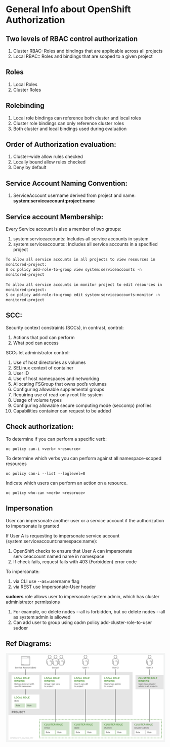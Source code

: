 # General Info about OpenShift Authorization

## Two levels of RBAC control authorization
1. Cluster RBAC: Roles and bindings that are applicable across all projects
2. Local RBAC:: Roles and bindings that are scoped to a given project

## Roles
1. Local Roles
2. Cluster Roles

## Rolebinding
1. Local role bindings can reference both cluster and local roles
2. Cluster role bindings can only reference cluster roles
3. Both cluster and local bindings used during evaluation

## Order of Authorization evaluation:
1. Cluster-wide allow rules checked
2. Locally bound allow rules checked
3. Deny by default

## Service Account Naming Convention:
1. ServiceAccount username derived from project and name: **system:serviceaccount:project:name**

## Service account Membership:
Every Service account is also a member of two groups:
1. system:serviceaccounts: Includes all service accounts in system
2. system:serviceaccounts:<project>: Includes all service accounts in a specified project

```
To allow all service accounts in all projects to view resources in monitored-project:
$ oc policy add-role-to-group view system:serviceaccounts -n monitored-project
	
To allow all service accounts in monitor project to edit resources in monitored-project:
$ oc policy add-role-to-group edit system:serviceaccounts:monitor -n monitored-project
```

## SCC:
Security context constraints (SCCs), in contrast, control:
1. Actions that pod can perform
2. What pod can access

SCCs let administrator control:
1. Use of host directories as volumes
2. SELinux context of container
3. User ID
4. Use of host namespaces and networking
5. Allocating FSGroup that owns pod’s volumes
6. Configuring allowable supplemental groups
7. Requiring use of read-only root file system
8. Usage of volume types
9. Configuring allowable secure computing mode (seccomp) profiles
10. Capabilities container can request to be added

## Check authorization:
To determine if you can perform a specific verb:
```
oc policy can-i <verb> <resource>
```

To determine which verbs you can perform against all namespace-scoped resources
```
oc policy can-i --list --loglevel=8
```

Indicate which users can perform an action on a resource.
```
oc policy who-can <verb> <resoruce>
```

## Impersonation
User can impersonate another user or a service account if the authorization to impersonate is granted

If User A is requesting to impersonate service account (system:serviceaccount:namespace:name):
1. OpenShift checks to ensure that User A can impersonate serviceaccount named name in namespace
2. If check fails, request fails with 403 (Forbidden) error code

To impersonate:
1. via CLI use --as=username flag
2. via REST use Impersonate-User header


**sudoers** role allows user to impersonate system:admin, which has cluster administrator permissions
1. For example, oc delete nodes --all is forbidden, but oc delete nodes --all as system:admin is allowed
2. Can add user to group using oadm policy add-cluster-role-to-user sudoer <username>

## Ref Diagrams:
![Alt text](rbacbinding.png?raw=true "")
